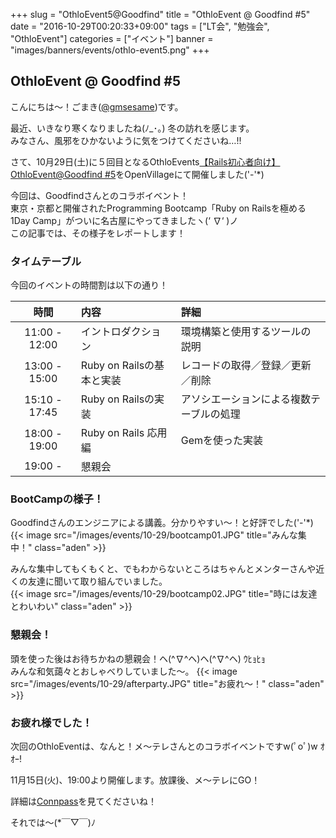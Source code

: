 +++
slug = "OthloEvent5@Goodfind"
title = "OthloEvent @ Goodfind #5"
date = "2016-10-29T00:20:33+09:00"
tags = ["LT会", "勉強会", "OthloEvent"]
categories = ["イベント"]
banner = "images/banners/events/othlo-event5.png"
+++

## OthloEvent @ Goodfind #5

こんにちは〜！ごまき([@gmsesame](https://twitter.com/gmsesame))です。

最近、いきなり寒くなりましたね(ﾉ_･｡) 冬の訪れを感じます。<br/>
みなさん、風邪をひかないように気をつけてくださいね…!!<br/>

さて、10月29日(土)に５回目となるOthloEvents[【Rails初心者向け】OthloEvent@Goodfind #5](http://othlotech.connpass.com/event/42511/)をOpenVillageにて開催しました('-'*)<br/>

今回は、Goodfindさんとのコラボイベント！<br/>
東京・京都と開催されたProgramming Bootcamp「Ruby on Railsを極める1Day Camp」がついに名古屋にやってきましたヽ(‘ ∇‘ )ノ<br/>
この記事では、その様子をレポートします！<br/>



### タイムテーブル

今回のイベントの時間割は以下の通り！

|時間|内容|詳細|
|:-----:|:-----|:-----|
|11:00 - 12:00|イントロダクション|環境構築と使用するツールの説明|
|13:00 - 15:00|Ruby on Railsの基本と実装|レコードの取得／登録／更新／削除|
|15:10 - 17:45|Ruby on Railsの実装|アソシエーションによる複数テーブルの処理|
|18:00 - 19:00|Ruby on Rails 応用編|Gemを使った実装|
|19:00 - |懇親会||


### BootCampの様子！

Goodfindさんのエンジニアによる講義。分かりやすい〜！と好評でした('-'*)<br/>
{{< image src="/images/events/10-29/bootcamp01.JPG" title="みんな集中！" class="aden" >}}

みんな集中してもくもくと、でもわからないところはちゃんとメンターさんや近くの友達に聞いて取り組んでいました。<br/>
{{< image src="/images/events/10-29/bootcamp02.JPG" title="時には友達とわいわい" class="aden" >}}


### 懇親会！

頭を使った後はお待ちかねの懇親会！ヘ(^∇^ヘ)ヘ(^∇^ヘ) ｳﾋｮﾋｮ<br/>
みんな和気藹々とおしゃべりしていました〜。
{{< image src="/images/events/10-29/afterparty.JPG" title="お疲れ〜！" class="aden" >}}

### お疲れ様でした！

次回のOthloEventは、なんと！メ〜テレさんとのコラボイベントですw(ﾟoﾟ)w ｵｵｰ!<br/>

11月15日(火)、19:00より開催します。放課後、メ〜テレにGO！

詳細は[Connpass](http://othlotech.connpass.com/event/43598/)を見てくださいね！

それでは〜(*￣▽￣)ﾉ




